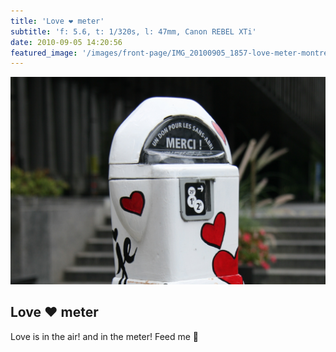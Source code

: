 ```yaml
---
title: 'Love ❤ meter'
subtitle: 'f: 5.6, t: 1/320s, l: 47mm, Canon REBEL XTi'
date: 2010-09-05 14:20:56
featured_image: '/images/front-page/IMG_20100905_1857-love-meter-montreal-landscape-cropped-1600x1100.jpg'
---
```


![](/images/front-page/IMG_20100905_1857-love-meter-montreal-landscape-cropped-1600x1100.jpg)

## Love ❤ meter
Love is in the air! and in the meter! Feed me 💖